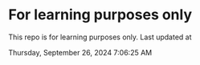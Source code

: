 # For learning purposes only
This repo is for learning purposes only.
Last updated at

Thursday, September 26, 2024 7:06:25 AM

